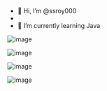- 👋 Hi, I’m @ssroy000
- 
- 🌱 I’m currently learning Java 


<!---
ssroy000/ssroy000 is a ✨ special ✨ repository because its `README.md` (this file) appears on your GitHub profile.
You can click the Preview link to take a look at your changes.
--->
![image](https://github.com/ssroy000/ssroy000/assets/161429550/fc647c27-4788-4303-8f47-93023cefdb71)

![image](https://github.com/ssroy000/ssroy000/assets/161429550/7803a854-b9a3-4e05-9083-2292b97ffec7)

![image](https://github.com/ssroy000/ssroy000/assets/161429550/84f47455-4da0-4ef0-8ffd-a45b5607c4d5)

![image](https://github.com/ssroy000/ssroy000/assets/161429550/ba84b235-74b6-44d6-81ea-0636ee895665)
